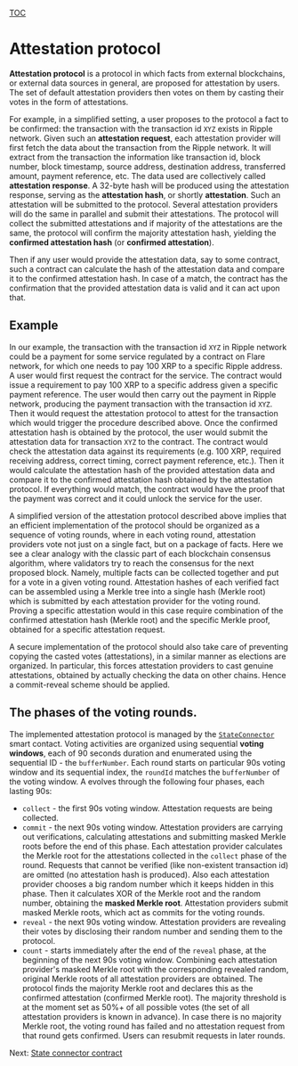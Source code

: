 [TOC](../README.md)
# Attestation protocol

**Attestation protocol** is a protocol in which facts from external blockchains, or external data sources in general, are proposed for attestation by users. The set of default attestation providers then votes on them by casting their votes in the form of attestations.

For example, in a simplified setting, a user proposes to the protocol a fact to be confirmed: the transaction with the transaction id `XYZ` exists in Ripple network. Given such an **attestation request**, each attestation provider will first fetch the data about the transaction from the Ripple network. It will extract from the transaction the information like transaction id, block number, block timestamp, source address, destination address, transferred amount, payment reference, etc. The data used are collectively called **attestation response**. A 32-byte hash will be produced using the attestation response, serving as the **attestation hash**, or shortly **attestation**. Such an attestation will be submitted to the protocol. Several attestation providers will do the same in parallel and submit their attestations. The protocol will collect the submitted attestations and if majority of the attestations are the same, the protocol will confirm the majority attestation hash, yielding the **confirmed attestation hash** (or **confirmed attestation**).

Then if any user would provide the attestation data, say to some contract, such a contract can calculate the hash of the attestation data and compare it to the confirmed attestation hash. In case of a match, the contract has the confirmation that the provided attestation data is valid and it can act upon that.

## Example 

In our example, the transaction with the transaction id `XYZ` in Ripple network could be a payment for some service regulated by a contract on Flare network, for which one needs to pay 100 XRP to a specific Ripple address. A user would first request the contract for the service. The contract would issue a requirement to pay 100 XRP to a specific address given a specific payment reference. The user would then carry out the payment in Ripple network, producing the payment transaction with the transaction id `XYZ`. Then it would request the attestation protocol to attest for the transaction which would trigger the procedure described above. Once the confirmed attestation hash is obtained by the protocol, the user would submit the attestation data for transaction `XYZ` to the contract. The contract would check the attestation data against its requirements (e.g. 100 XRP, required receiving address, correct timing, correct payment reference, etc.). Then it would calculate the attestation hash of the provided attestation data and compare it to the confirmed attestation hash obtained by the attestation protocol. If everything would match, the contract would have the proof that the payment was correct and it could unlock the service for the user.

A simplified version of the attestation protocol described above implies that an efficient implementation of the protocol should be organized as a sequence of voting rounds, where in each voting round, attestation providers vote not just on a single fact, but on a package of facts. Here we see a clear analogy with the classic part of each blockchain consensus algorithm, where validators try to reach the consensus for the next proposed block. Namely, multiple facts can be collected together and put for a vote in a given voting round. Attestation hashes of each verified fact can be assembled using a Merkle tree into a single hash (Merkle root) which is submitted by each attestation provider for the voting round. Proving a specific attestation would in this case require combination of the confirmed attestation hash (Merkle root) and the specific Merkle proof, obtained for a specific attestation request.

A secure implementation of the protocol should also take care of preventing copying the casted votes (attestations), in a similar manner as elections are organized. In particular, this forces attestation providers to cast genuine attestations, obtained by actually checking the data on other chains. Hence a commit-reveal scheme should be applied.

## The phases of the voting rounds.

The implemented attestation protocol is managed by the [`StateConnector`](state-connector-contract.md) smart contact. Voting activities are organized using sequential **voting windows**, each of 90 seconds duration and enumerated using the sequential ID - the `bufferNumber`. Each round starts on particular 90s voting window and its sequential index, the `roundId` matches the `bufferNumber` of the voting window. A evolves through the following four phases, each lasting 90s:

- `collect` - the first 90s voting window. Attestation requests are being collected.
- `commit` - the next 90s voting window. Attestation providers are carrying out verifications, calculating attestations and submitting masked Merkle roots before the end of this phase. Each attestation provider calculates the Merkle root for the attestations collected in the `collect` phase of the round. Requests that cannot be verified (like non-existent transaction id) are omitted (no attestation hash is produced). Also each attestation provider chooses a big random number which it keeps hidden in this phase. Then it calculates XOR of the Merkle root and the random number, obtaining the **masked Merkle root**. Attestation providers submit masked Merkle roots, which act as commits for the voting rounds.
- `reveal` - the next 90s voting window. Attestation providers are revealing their votes by disclosing their random number and sending them to the protocol.
- `count` - starts immediately after the end of the `reveal` phase, at the beginning of the next 90s voting window. Combining each attestation provider's masked Merkle root with the corresponding revealed random, original Merkle roots of all attestation providers are obtained. The protocol finds the majority Merkle root and declares this as the confirmed attestation (confirmed Merkle root). The majority threshold is at the moment set as 50%+ of all possible votes (the set of all attestation providers is known in advance). In case there is no majority Merkle root, the voting round has failed and no attestation request from that round gets confirmed. Users can resubmit requests in later rounds.

Next: [State connector contract](./state-connector-contract.md)